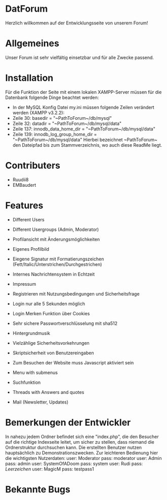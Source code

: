 # DatForum

Herzlich willkommen auf der Entwicklungsseite von unserem Forum!

# Allgemeines

Unser Forum ist sehr vielfältig einsetzbar und für alle Zwecke passend.

# Installation

Für die Funktion der Seite mit einem lokalen XAMPP-Server müssen für die Datenbank folgende Dinge beachtet werden:
* In der MySQL Konfig Datei my.ini müssen folgende Zeilen verändert werden (XAMPP v3.2.2):
* Zeile 30: basedir = "~PathToForum~/db/mysql"
* Zeile 32: datadir = "~PathToForum~/db/mysql/data"
* Zeile 137: innodb_data_home_dir = "~PathToForum~/db/mysql/data"
* Zeile 139: innodb_log_group_home_dir = "~PathToForum~/db/mysql/data"
Hierbei bezeichnet ~PathToForum~ den Dateipfad bis zum Stammverzeichnis, wo auch diese ReadMe liegt.

# Contributers

* Ruudii8
* EMBaudert

# Features

* Different Users
* Different Usergroups (Admin, Moderator)
* Profilansicht mit Änderungsmöglichkeiten
* Eigenes Profilbild
* Eiegene Signatur mit Formatierungszeichen (Fett/Italic/Unterstrichen/Durchgestrichen)
* Internes Nachrichtensystem in Echtzeit
* Impressum
* Registrieren mit Nutzungsbedingungen und Sicherheitsfrage
* Login nur alle 5 Sekunden möglich
* Login Merken Funktion über Cookies
* Sehr sichere Passwortverschlüsselung mit sha512
* Hintergrundmusik
* Vielzählige Sicherheitsvorkehrungen
* Skriptsicherheit von Benutzereingaben
* Zum Besuchen der Website muss Javascript aktiviert sein

* Menu with submenus
* Suchfunktion
* Threads with Answers and quotes
* Mail (Newsletter, Updates)

# Bemerkungen der Entwickler

In nahezu jedem Ordner befindet sich eine "index.php", die den Besucher auf die richtige Indexseite leitet, um sicher zu stellen, dass niemand die Ordnerstruktur durchsuchen kann.
Die erstellten Benutzer nutzen hauptsächlich zu Demonstrationszwecken. Zur leichteren Bedienung hier die wichtigsten Nutzerdaten:
user: Moderator pass: moderator
user: Admin pass: admin
user: SystemOfADoom pass: system
user: Rudi pass: *Leerzeichen*
user: MagicM pass: testpass1

# Bekannte Bugs

